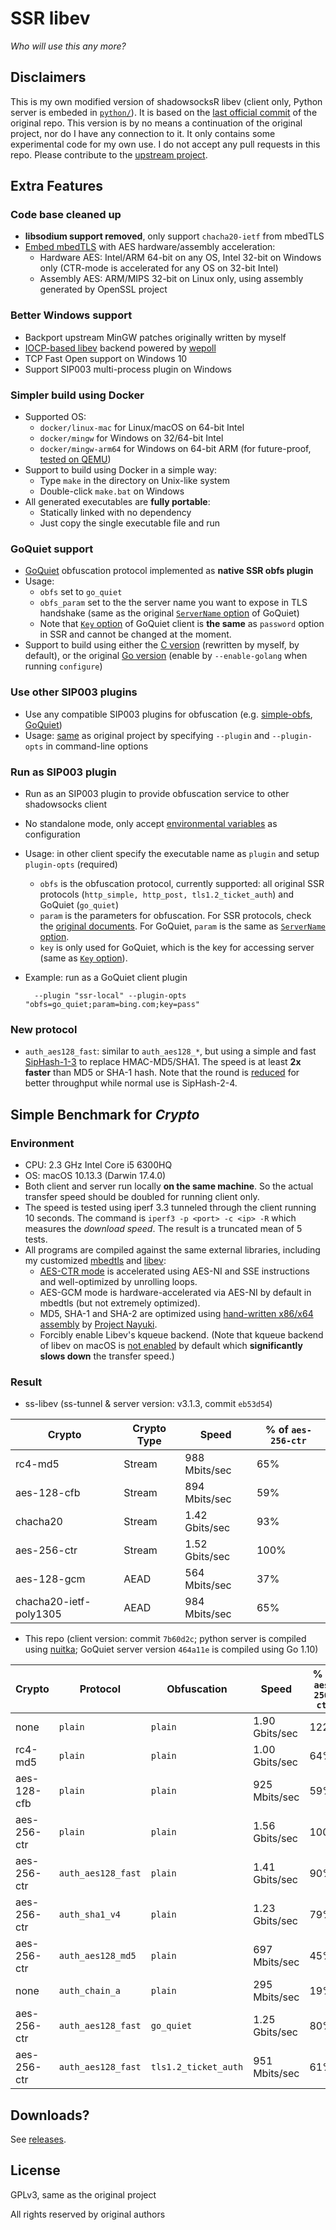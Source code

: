 # SSR libev

_Who will use this any more?_

## Disclaimers

This is my own modified version of shadowsocksR libev (client only, Python server is embeded in [`python/`](python/)). It is based on the [last official commit][last commit] of the original repo. This version is by no means a continuation of the original project, nor do I have any connection to it. It only contains some experimental code for my own use. I do not accept any pull requests in this repo. Please contribute to the [upstream project][upstream].

## Extra Features

### Code base cleaned up

* __libsodium support removed__, only support `chacha20-ietf` from mbedTLS
* [Embed mbedTLS][mbedtls] with AES hardware/assembly acceleration:
  * Hardware AES: Intel/ARM 64-bit on any OS, Intel 32-bit on Windows only (CTR-mode is accelerated for any OS on 32-bit Intel)
  * Assembly AES: ARM/MIPS 32-bit on Linux only, using assembly generated by OpenSSL project

### Better Windows support

* Backport upstream MinGW patches originally written by myself
* [IOCP-based libev][libev] backend powered by [wepoll][wepoll]
* TCP Fast Open support on Windows 10
* Support SIP003 multi-process plugin on Windows

### Simpler build using Docker

* Supported OS:
  * `docker/linux-mac` for Linux/macOS on 64-bit Intel
  * `docker/mingw` for Windows on 32/64-bit Intel
  * `docker/mingw-arm64` for Windows on 64-bit ARM (for future-proof, [tested on QEMU](arm.png))
* Support to build using Docker in a simple way:
  * Type `make` in the directory on Unix-like system
  * Double-click `make.bat` on Windows
* All generated executables are __fully portable__:
  * Statically linked with no dependency
  * Just copy the single executable file and run

### GoQuiet support

* [GoQuiet][goquiet] obfuscation protocol implemented as __native SSR obfs plugin__
* Usage:
    * `obfs` set to `go_quiet`
    * `obfs_param` set to the the server name you want to expose in TLS handshake (same as the original [`ServerName` option][gq-config] of GoQuiet)
    * Note that [`Key` option][gq-config] of GoQuiet client is __the same__ as `password` option in SSR and cannot be changed at the moment.
* Support to build using either the [C version][gq-c] (rewritten by myself, by default), or the original [Go version][gq-go] (enable by `--enable-golang` when running `configure`)

### Use other SIP003 plugins

* Use any compatible SIP003 plugins for obfuscation (e.g. [simple-obfs][simple-obfs], [GoQuiet][goquiet])
* Usage: [same][plugin usage] as original project by specifying `--plugin` and `--plugin-opts` in command-line options

### Run as SIP003 plugin

* Run as an SIP003 plugin to provide obfuscation service to other shadowsocks client
* No standalone mode, only accept [environmental variables][sip003] as configuration
* Usage: in other client specify the executable name as `plugin` and setup `plugin-opts` (required)
    * `obfs` is the obfuscation protocol, currently supported: all original SSR protocols (`http_simple, http_post, tls1.2_ticket_auth`) and GoQuiet (`go_quiet`)
    * `param` is the parameters for obfuscation. For SSR protocols, check the [original documents][ssrdoc]. For GoQuiet, `param` is the same as [`ServerName` option][gq-config].
    * `key` is only used for GoQuiet, which is the key for accessing server (same as [`Key` option][gq-config]).
* Example: run as a GoQuiet client plugin

        --plugin "ssr-local" --plugin-opts "obfs=go_quiet;param=bing.com;key=pass"

### New protocol

* `auth_aes128_fast`: similar to `auth_aes128_*`, but using a simple and fast [SipHash-1-3][siphash] to replace HMAC-MD5/SHA1. The speed is at least __2x faster__ than MD5 or SHA-1 hash. Note that the round is [reduced][rust-siphash] for better throughput while normal use is SipHash-2-4.

## Simple Benchmark for _Crypto_

### Environment

* CPU: 2.3 GHz Intel Core i5 6300HQ
* OS: macOS 10.13.3 (Darwin 17.4.0)
* Both client and server run locally __on the same machine__. So the actual transfer speed should be doubled for running client only.
* The speed is tested using iperf 3.3 tunneled through the client running 10 seconds. The command is `iperf3 -p <port> -c <ip> -R` which measures the *download speed*. The result is a truncated mean of 5 tests.
* All programs are compiled against the same external libraries, including my customized [mbedtls][my-mbedtls] and [libev][my-libev]:
  * [AES-CTR mode][ctr-acc] is accelerated using AES-NI and SSE instructions and well-optimized by unrolling loops.
  * AES-GCM mode is hardware-accelerated via AES-NI by default in mbedtls (but not extremely optimized).
  * MD5, SHA-1 and SHA-2 are optimized using [hand-written x86/x64 assembly][md-asm] by [Project Nayuki][nayuki].
  * Forcibly enable Libev's kqueue backend. (Note that kqueue backend of libev on macOS is [not enabled][no-kqueue] by default which __significantly slows down__ the transfer speed.)

### Result

* ss-libev (ss-tunnel & server version: v3.1.3, commit `eb53d54`)

Crypto|Crypto Type|Speed|% of `aes-256-ctr`
------|-----------|-----|----------
rc4-md5 | Stream | 988 Mbits/sec | 65%
aes-128-cfb | Stream | 894 Mbits/sec| 59%
chacha20 | Stream | 1.42 Gbits/sec| 93%
aes-256-ctr | Stream | 1.52 Gbits/sec| 100%
aes-128-gcm | AEAD | 564 Mbits/sec| 37%
chacha20-ietf-poly1305 | AEAD | 984 Mbits/sec| 65%

* This repo (client version: commit `7b60d2c`; python server is compiled using [nuitka][nuitka]; GoQuiet server version `464a11e` is compiled using Go 1.10)

Crypto|Protocol|Obfuscation|Speed|% of `aes-256-ctr`
------|--------|-----------|-----|----------
none | `plain` | `plain` | 1.90 Gbits/sec | 122%
rc4-md5 | `plain` | `plain` | 1.00 Gbits/sec | 64%
aes-128-cfb | `plain` | `plain` | 925 Mbits/sec | 59%
aes-256-ctr | `plain` | `plain` | 1.56 Gbits/sec | 100%
aes-256-ctr | `auth_aes128_fast` | `plain` | 1.41 Gbits/sec | 90%
aes-256-ctr | `auth_sha1_v4` | `plain` | 1.23 Gbits/sec | 79%
aes-256-ctr | `auth_aes128_md5` | `plain` | 697 Mbits/sec | 45%
none | `auth_chain_a` | `plain` | 295 Mbits/sec | 19%
aes-256-ctr | `auth_aes128_fast` | `go_quiet` | 1.25 Gbits/sec | 80%
aes-256-ctr | `auth_aes128_fast` | `tls1.2_ticket_auth` | 951 Mbits/sec | 61%

## Downloads?

See [releases][releases].

## License

GPLv3, same as the original project

All rights reserved by original authors


[upstream]: https://github.com/shadowsocks/shadowsocks-libev
[last commit]: https://github.com/linusyang92/shadowsocks-libev/commit/f713aa981169d35ff9483b295d1209c35117d70c
[mbedtls]: https://github.com/linusyang92/shadowsocks-libev/tree/ssr/mbedtls
[wepoll]: https://github.com/piscisaureus/wepoll
[libev]: https://github.com/shadowsocks/libev/tree/mingw
[plugin usage]: https://github.com/shadowsocks/simple-obfs/blob/master/README.md#usage
[sip003]: https://github.com/shadowsocks/shadowsocks-org/issues/28
[ssrdoc]: https://github.com/shadowsocksr-backup/shadowsocks-rss/blob/master/ssr.md
[goquiet]: https://github.com/cbeuw/GoQuiet
[simple-obfs]: https://github.com/shadowsocks/simple-obfs
[gq-config]: https://github.com/cbeuw/GoQuiet/blob/master/README.md#configuration
[gq-c]: https://github.com/linusyang92/shadowsocks-libev/blob/ssr/src/libgoquiet.c
[gq-go]: https://github.com/linusyang92/shadowsocks-libev/tree/ssr/goquiet
[siphash]: https://en.wikipedia.org/wiki/SipHash
[rust-siphash]: https://github.com/rust-lang/rust/issues/29754
[my-mbedtls]: https://github.com/linusyang92/mbedtls
[ctr-acc]: https://github.com/linusyang92/mbedtls/blob/mingw/library/aesasm_wrap.c
[nuitka]: http://nuitka.net/
[my-libev]: https://github.com/linusyang92/libev
[no-kqueue]: https://github.com/shadowsocks/libev/blob/9738503d99938dec56c66dd2022b9964cb64dfc3/ev.c#L2763
[nayuki]: https://www.nayuki.io/page/fast-md5-hash-implementation-in-x86-assembly
[md-asm]: https://github.com/linusyang92/mbedtls/blob/mingw/library/md5asm.S
[releases]: https://github.com/linusyang92/shadowsocks-libev/releases
